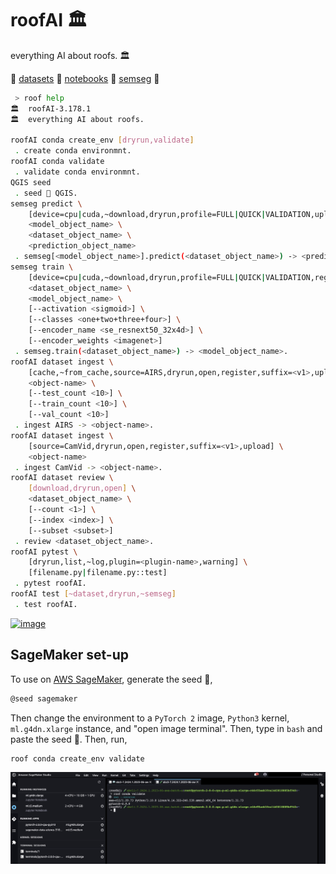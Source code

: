 # roofAI 🏛️

everything AI about roofs. 🏛️

🔷 [datasets](./roofAI/dataset) 🔷 [notebooks](./notebooks/) 🔷 [semseg](./roofAI/semseg) 🔷

```bash
 > roof help
🏛️  roofAI-3.178.1
🏛️  everything AI about roofs.

roofAI conda create_env [dryrun,validate]
 . create conda environmnt.
roofAI conda validate
 . validate conda environmnt.
QGIS seed
 . seed 🌱 QGIS.
semseg predict \
	[device=cpu|cuda,~download,dryrun,profile=FULL|QUICK|VALIDATION,upload] \
	<model_object_name> \
	<dataset_object_name> \
	<prediction_object_name>
 . semseg[<model_object_name>].predict(<dataset_object_name>) -> <prediction_object_name>.
semseg train \
	[device=cpu|cuda,~download,dryrun,profile=FULL|QUICK|VALIDATION,register,suffix=<v1>,upload] \
	<dataset_object_name> \
	<model_object_name> \
	[--activation <sigmoid>] \
	[--classes <one+two+three+four>] \
	[--encoder_name <se_resnext50_32x4d>] \
	[--encoder_weights <imagenet>]
 . semseg.train(<dataset_object_name>) -> <model_object_name>.
roofAI dataset ingest \
	[cache,~from_cache,source=AIRS,dryrun,open,register,suffix=<v1>,upload] \
	<object-name> \
	[--test_count <10>] \
	[--train_count <10>] \
	[--val_count <10>]
 . ingest AIRS -> <object-name>.
roofAI dataset ingest \
	[source=CamVid,dryrun,open,register,suffix=<v1>,upload] \
	<object-name>
 . ingest CamVid -> <object-name>.
roofAI dataset review \
	[download,dryrun,open] \
	<dataset_object_name> \
	[--count <1>] \
	[--index <index>] \
	[--subset <subset>]
 . review <dataset_object_name>.
roofAI pytest \
	[dryrun,list,~log,plugin=<plugin-name>,warning] \
	[filename.py|filename.py::test]
 . pytest roofAI.
roofAI test [~dataset,dryrun,~semseg]
 . test roofAI.
```

[![image](https://github.com/kamangir/assets/blob/main/predict.gif?raw=true)](./roofAI/semseg/)

## SageMaker set-up

To use on [AWS SageMaker](https://aws.amazon.com/sagemaker/), generate the seed 🌱,

```bash
@seed sagemaker
```

Then change the environment to a `PyTorch 2` image, `Python3` kernel, `ml.g4dn.xlarge` instance, and "open image terminal". Then, type in `bash` and paste the seed 🌱. Then, run,

```bash
roof conda create_env validate
```

![image](./assets/sagemaker.jpg)
